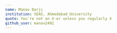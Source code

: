 ```yaml
---
name: Manav Darji
institution: SEAS, Ahmedabad University
quote: You're not an X-er unless you regularly X
github_user: manav2401
---
```

